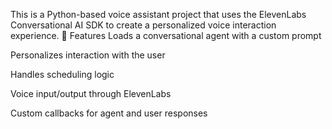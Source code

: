 This is a Python-based voice assistant project that uses the ElevenLabs Conversational AI SDK to create a personalized voice interaction experience.
🧠 Features
Loads a conversational agent with a custom prompt

Personalizes interaction with the user

Handles scheduling logic

Voice input/output through ElevenLabs

Custom callbacks for agent and user responses
